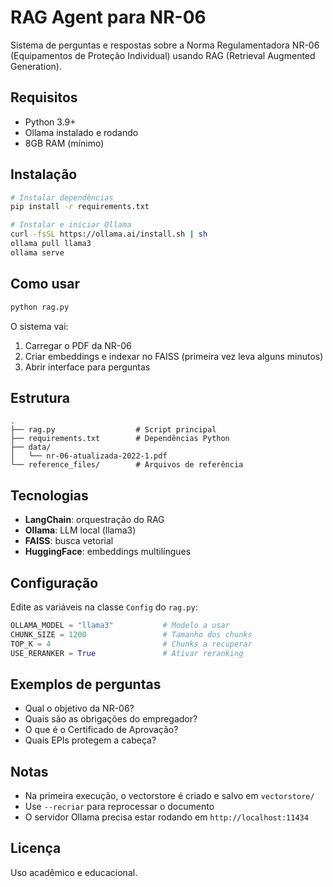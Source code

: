# RAG Agent para NR-06

Sistema de perguntas e respostas sobre a Norma Regulamentadora NR-06 (Equipamentos de Proteção Individual) usando RAG (Retrieval Augmented Generation).

## Requisitos

- Python 3.9+
- Ollama instalado e rodando
- 8GB RAM (mínimo)

## Instalação

```bash
# Instalar dependências
pip install -r requirements.txt

# Instalar e iniciar Ollama
curl -fsSL https://ollama.ai/install.sh | sh
ollama pull llama3
ollama serve
```

## Como usar

```bash
python rag.py
```

O sistema vai:
1. Carregar o PDF da NR-06
2. Criar embeddings e indexar no FAISS (primeira vez leva alguns minutos)
3. Abrir interface para perguntas

## Estrutura

```
.
├── rag.py                  # Script principal
├── requirements.txt        # Dependências Python
├── data/
│   └── nr-06-atualizada-2022-1.pdf
└── reference_files/        # Arquivos de referência
```

## Tecnologias

- **LangChain**: orquestração do RAG
- **Ollama**: LLM local (llama3)
- **FAISS**: busca vetorial
- **HuggingFace**: embeddings multilíngues

## Configuração

Edite as variáveis na classe `Config` do `rag.py`:

```python
OLLAMA_MODEL = "llama3"           # Modelo a usar
CHUNK_SIZE = 1200                 # Tamanho dos chunks
TOP_K = 4                         # Chunks a recuperar
USE_RERANKER = True               # Ativar reranking
```

## Exemplos de perguntas

- Qual o objetivo da NR-06?
- Quais são as obrigações do empregador?
- O que é o Certificado de Aprovação?
- Quais EPIs protegem a cabeça?

## Notas

- Na primeira execução, o vectorstore é criado e salvo em `vectorstore/`
- Use `--recriar` para reprocessar o documento
- O servidor Ollama precisa estar rodando em `http://localhost:11434`

## Licença

Uso acadêmico e educacional.
